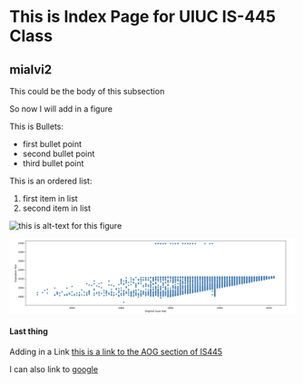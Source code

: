 # This is Index Page for UIUC IS-445 Class

## mialvi2

This could be the body of this subsection 

So now I will add in a figure

This is Bullets: 
* first bullet point
* second bullet point
* third bullet point

This is an ordered list:
1. first item in list
2. second item in list
  

![this is alt-text for this figure](https://uiuc-ischool-dataviz.github.io/spring2019online/week04/data/littleCorgiInHat.png)


![this is alt-text for screenshot figure](https://github.com/mirfanalvi/mirfanalvi.github.io/blob/main/github_screenshot1.png?raw=true)


#### Last thing

Adding in a Link [this is a link to the AOG section of IS445](https://uiuc-ischool-dataviz.github.io/is445AOG_fall2020/)


I can also link to [google](https://www.google.com/)
